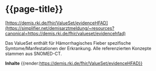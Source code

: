 # {{page-title}}
[https://demis.rki.de/fhir/ValueSet/evidenceHFAD](https://simplifier.net/demisarztmeldung/~resources?canonical=https://demis.rki.de/fhir/valueset/evidencehfad)

Das ValueSet enthält für Hämorrhagisches Fieber spezifische Symtome/Manfestationen der Erkrankung. Alle referenzierten Konzepte stammen aus SNOMED-CT.

**Inhalte**
{{render:https://demis.rki.de/fhir/ValueSet/evidenceHFAD}}
